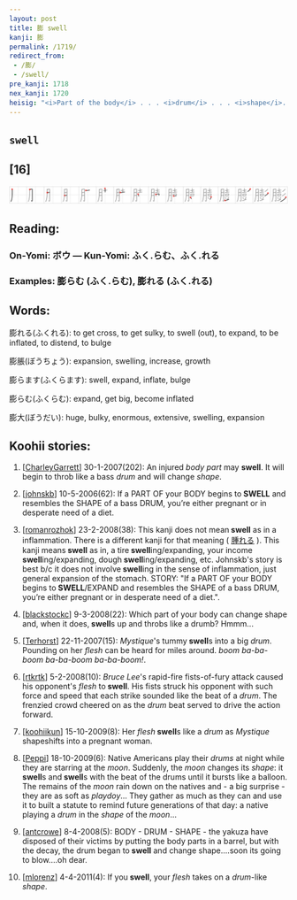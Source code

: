 ```yaml
---
layout: post
title: 膨 swell
kanji: 膨
permalink: /1719/
redirect_from:
 - /膨/
 - /swell/
pre_kanji: 1718
nex_kanji: 1720
heisig: "<i>Part of the body</i> . . . <i>drum</i> . . . <i>shape</i>. Compare <i>expand</i> (Frame 1199)."
---
```


## `swell`

## [16]

<div class="stroke"><img src="../images/E886A8.png" /></div>

## Reading:

### On-Yomi: ボウ &mdash; Kun-Yomi: ふく.らむ、ふく.れる

### Examples: 膨らむ (ふく.らむ), 膨れる (ふく.れる)

## Words:

膨れる(ふくれる): to get cross, to get sulky, to swell (out), to expand, to be inflated, to distend, to bulge

膨脹(ぼうちょう): expansion, swelling, increase, growth

膨らます(ふくらます): swell, expand, inflate, bulge

膨らむ(ふくらむ): expand, get big, become inflated

膨大(ぼうだい): huge, bulky, enormous, extensive, swelling, expansion

## Koohii stories:

1) [<a href="http://kanji.koohii.com/profile/CharleyGarrett">CharleyGarrett</a>] 30-1-2007(202): An injured <em>body part</em> may <strong>swell</strong>. It will begin to throb like a bass <em>drum</em> and will change <em>shape</em>. 

2) [<a href="http://kanji.koohii.com/profile/johnskb">johnskb</a>] 10-5-2006(62): If a PART OF your BODY begins to<strong> SWELL</strong> and resembles the SHAPE of a bass DRUM, you’re either pregnant or in desperate need of a diet. 

3) [<a href="http://kanji.koohii.com/profile/romanrozhok">romanrozhok</a>] 23-2-2008(38): This kanji does not mean<strong> swell</strong> as in a inflammation. There is a different kanji for that meaning (  <a href="http://jisho.org/kanji/details/腫れる">腫れる</a>  ). This kanji means<strong> swell</strong> as in, a tire<strong> swell</strong>ing/expanding, your income<strong> swell</strong>ing/expanding, dough<strong> swell</strong>ing/expanding, etc. Johnskb&#039;s story is best b/c it does not involve<strong> swell</strong>ing in the sense of inflammation, just general expansion of the stomach. STORY: &quot;If a PART OF your BODY begins to<strong> SWELL</strong>/EXPAND and resembles the SHAPE of a bass DRUM, you’re either pregnant or in desperate need of a diet.&quot;. 

4) [<a href="http://kanji.koohii.com/profile/blackstockc">blackstockc</a>] 9-3-2008(22): Which part of your body can change shape and, when it does,<strong> swell</strong>s up and throbs like a drumb? Hmmm... 

5) [<a href="http://kanji.koohii.com/profile/Terhorst">Terhorst</a>] 22-11-2007(15): <em>Mystique</em>&#039;s tummy<strong> swell</strong>s into a big <em>drum</em>. Pounding on her <em>flesh</em> can be heard for miles around. *<em>boom ba-ba-boom ba-ba-boom ba-ba-boom!</em>*. 

6) [<a href="http://kanji.koohii.com/profile/rtkrtk">rtkrtk</a>] 5-2-2008(10): <em>Bruce Lee</em>&#039;s rapid-fire fists-of-fury attack caused his opponent&#039;s <em>flesh</em> to<strong> swell</strong>. His fists struck his opponent with such force and speed that each strike sounded like the beat of a <em>drum</em>. The frenzied crowd cheered on as the <em>drum</em> beat served to drive the action forward. 

7) [<a href="http://kanji.koohii.com/profile/koohiikun">koohiikun</a>] 15-10-2009(8): Her <em>flesh</em><strong> swell</strong>s like a <em>drum</em> as <em>Mystique</em> shapeshifts into a pregnant woman. 

8) [<a href="http://kanji.koohii.com/profile/Peppi">Peppi</a>] 18-10-2009(6): Native Americans play their <em>drums</em> at night while they are starring at the <em>moon</em>. Suddenly, the <em>moon</em> changes its <em>shape</em>: it<strong> swell</strong>s and<strong> swell</strong>s with the beat of the drums until it bursts like a balloon. The remains of the <em>moon</em> rain down on the natives and - a big surprise - they are as soft as <em>playdoy</em>... They gather as much as they can and use it to built a statute to remind future generations of that day: a native playing a <em>drum</em> in the <em>shape</em> of the <em>moon</em>... 

9) [<a href="http://kanji.koohii.com/profile/antcrowe">antcrowe</a>] 8-4-2008(5): BODY - DRUM - SHAPE - the yakuza have disposed of their victims by putting the body parts in a barrel, but with the decay, the drum began to<strong> swell</strong> and change shape....soon its going to blow....oh dear. 

10) [<a href="http://kanji.koohii.com/profile/mlorenz">mlorenz</a>] 4-4-2011(4): If you<strong> swell</strong>, your <em>flesh</em> takes on a <em>drum</em>-like <em>shape</em>. 
